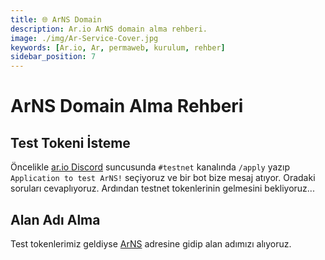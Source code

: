 ```yaml
---
title: 🌐 ArNS Domain
description: Ar.io ArNS domain alma rehberi.
image: ./img/Ar-Service-Cover.jpg
keywords: [Ar.io, Ar, permaweb, kurulum, rehber]
sidebar_position: 7
---
```


# ArNS Domain Alma Rehberi

## Test Tokeni İsteme

Öncelikle [ar.io Discord](https://discord.gg/ApxXjvwECK) suncusunda `#testnet` kanalında `/apply` yazıp `Application to test ArNS!` seçiyoruz ve bir bot bize mesaj atıyor. Oradaki soruları cevaplıyoruz. Ardından testnet tokenlerinin gelmesini bekliyoruz...

## Alan Adı Alma
Test tokenlerimiz geldiyse [ArNS](https://arns.app/) adresine gidip alan adımızı alıyoruz.

